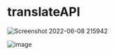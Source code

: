 # translateAPI

![Screenshot 2022-06-08 215942](https://user-images.githubusercontent.com/18108343/172670260-ddb47a44-ce02-4319-8b1e-6841b0b7057f.jpg)


![image](https://user-images.githubusercontent.com/18108343/175053356-db3b61f0-34ba-48ce-80b9-9ca96e33d9fc.png)
